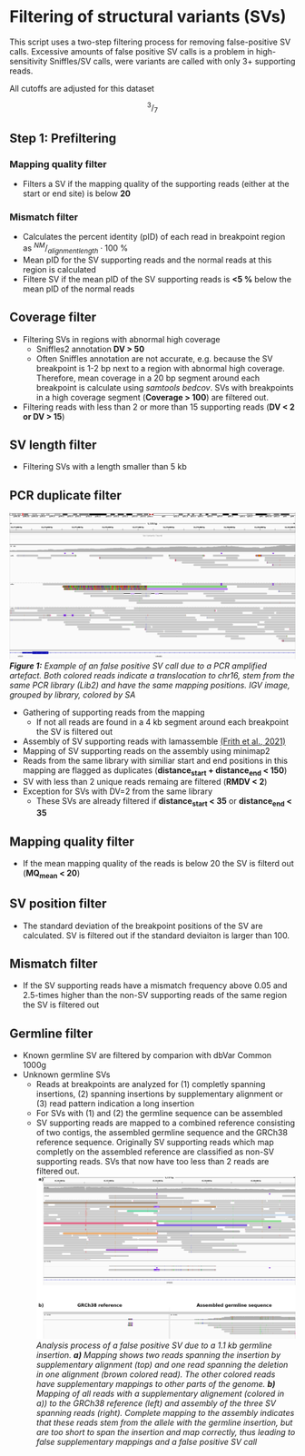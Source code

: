 # Filtering of structural variants (SVs)
This script uses a two-step filtering process for removing false-positive SV calls. Excessive amounts of false positive SV calls is a problem in high-sensitivity Sniffles/SV calls, were variants are called with only 3+ supporting reads.

All cutoffs are adjusted for this dataset

$$ ^3/_7 $$
## Step 1: Prefiltering
### Mapping quality filter
- Filters a SV if the mapping quality of the supporting reads (either at the start or end site) is below **20**
### Mismatch filter
<!-- 5 \cdot 4 = 5 \times 4 -->
- Calculates the percent identity (pID) of each read in breakpoint region as $^{NM}/_{alignmentlength} \cdot 100$ %
- Mean pID for the SV supporting reads and the normal reads at this region is calculated
- Filtere SV if the mean pID of the SV supporting reads is **<5 %** below the mean pID of the normal reads

## Coverage filter
- Filtering SVs in regions with abnormal high coverage
  - Sniffles2 annotation **DV > 50**
  - Often Sniffles annotation are not accurate, e.g. because the SV breakpoint is 1-2 bp next to a region with abnormal high coverage. Therefore, mean coverage in a 20 bp segment around each breakpoint is calculate using *samtools bedcov*. SVs with breakpoints in a high coverage segment (**Coverage > 100**) are filtered out.
- Filtering reads with less than 2 or more than 15 supporting reads (**DV < 2 or DV > 15**)
## SV length filter
- Filtering SVs with a length smaller than 5 kb
## PCR duplicate filter
![DV2 duplicates](DV2_duplicates.png)
***Figure 1:** Example of an false positive SV call due to a PCR amplified artefact. Both colored reads indicate a translocation to chr16, stem from the same PCR library (Lib2) and have the same mapping positions. IGV image, grouped by library, colored by SA*
- Gathering of supporting reads from the mapping
  - If not all reads are found in a 4 kb segment around each breakpoint the SV is filtered out
- Assembly of SV supporting reads with lamassemble [(Frith et al., 2021)](https://pubmed.ncbi.nlm.nih.gov/33289891/)
- Mapping of SV supporting reads on the assembly using minimap2
- Reads from the same library with similiar start and end positions in this mapping are flagged as duplicates (**distance<sub>start</sub> + distance<sub>end</sub> < 150**)
- SV with less than 2 unique reads remaing are filtered (**RMDV < 2**)
- Exception for SVs with DV=2 from the same library
  - These SVs are already filtered if **distance<sub>start</sub> < 35** or **distance<sub>end</sub> < 35**
## Mapping quality filter
- If the mean mapping quality of the reads is below 20 the SV is filterd out (**MQ<sub>mean</sub> < 20**)
## SV position filter
- The standard deviation of the breakpoint positions of the SV are calculated. SV is filtered out if the standard deviaiton is larger than 100.
## Mismatch filter
- If the SV supporting reads have a mismatch frequency above 0.05 and 2.5-times higher than the non-SV supporting reads of the same region the SV is filtered out
## Germline filter
- Known germline SV are filtered by comparion with dbVar Common 1000g
- Unknown germline SVs
  - Reads at breakpoints are analyzed for (1) completly spanning insertions, (2) spanning insertions by supplementary alignment or (3) read pattern indication a long insertion
  - For SVs with (1) and (2) the germline sequence can be assembled
  - SV supporting reads are mapped to a combined reference consisting of two contigs, the assembled germline sequence and the GRCh38 reference sequence. Originally SV supporting reads which map completly on the assembled reference are classified as non-SV supporting reads. SVs that now have too less than 2 reads are filtered out.
![Medium insertion](medium_insertion.png)
*Analysis process of a false positive SV due to a 1.1 kb germline insertion. **a)** Mapping shows two reads spanning the insertion by supplementary alignment (top) and one read spanning the deletion in one alignment (brown colored read). The other colored reads have supplementary mappings to other parts of the genome. **b)** Mapping of all reads with a supplementary alignement (colored in a)) to the GRCh38 reference (left) and assembly of the three SV spanning reads (right). Complete mapping to the assembly indicates that these reads stem from the allele with the germline insertion, but are too short to span the insertion and map correctly, thus leading to false supplementary mappings and a false positive SV call*
